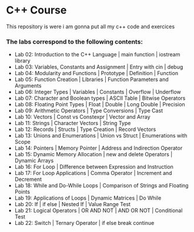 # C++ Course
This repository is were i am gonna put all my c++ code and exercices

### The labs correspond to the following contents:

* Lab 02: Introduction to the C++ Language | main function | iostream library
* Lab 03: Variables, Constants and Assignment | Entry with cin | debug
* Lab 04: Modularity and Functions | Prototype | Definition | Function
* Lab 05: Function Creation | Libraries | Function Parameters and Arguments
* Lab 06: Integer Types | Variables | Constants | Overflow | Underflow
* Lab 07: Character and Boolean types | ASCII Table | Bitwise Operators
* Lab 08: Floating Point Types | Float | Double | Long Double | Precision
* Lab 09: Arithmetic Operators | Type Conversions | Type Cast
* Lab 10: Vectors | Const vs Constexpr | Vector and Array
* Lab 11: Strings | Character Vectors | String Type
* Lab 12: Records | Structs | Type Creation | Record Vectors
* Lab 13: Unions and Enumerations | Union vs Struct | Enumerations with Scope
* Lab 14: Pointers | Memory Pointer | Address and Indirection Operator
* Lab 15: Dynamic Memory Allocation | new and delete Operators | Dynamic Arrays
* Lab 16: For Loop | Difference between Expression and Instruction
* Lab 17: For Loop Applications | Comma Operator | Increment and Decrement
* Lab 18: While and Do-While Loops | Comparison of Strings and Floating Points
* Lab 19: Applications of Loops | Dynamic Matrices | Do While
* Lab 20: If | if else | Nested If | Value Range Test
* Lab 21: Logical Operators | OR AND NOT | AND OR NOT | Conditional Test
* Lab 22: Switch | Ternary Operator | if else break continue

